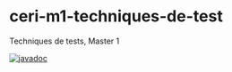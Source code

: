 # ceri-m1-techniques-de-test
Techniques de tests, Master 1

[![javadoc](https://javadoc.io/badge2/org.springframework/spring-core/javadoc.svg)](https://GDIRAGhizlane.github.io/ceri-m1-techniques-de-test/target/site/apidocs/)
